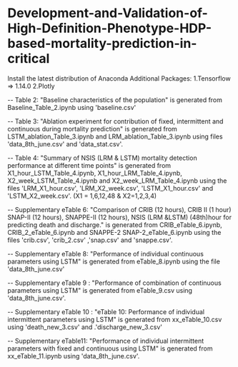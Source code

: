 # Development-and-Validation-of-High-Definition-Phenotype-HDP-based-mortality-prediction-in-critical

Install the latest distribution of Anaconda
Additional Packages:
1.Tensorflow => 1.14.0
2.Plotly

-- Table 2: "Baseline characteristics of the population" is generated from Baseline_Table_2.ipynb using 'baseline.csv'

-- Table 3: "Ablation experiment for contribution of fixed, intermittent and continuous during mortality prediction" is generated from LSTM_ablation_Table_3.ipynb and LRM_ablation_Table_3.ipynb using files 'data_8th_june.csv' and 'data_stat.csv'. 

-- Table 4: "Summary of NSIS (LRM & LSTM) mortality detection performance at different time points" is generated from X1_hour_LSTM_Table_4.ipynb, X1_hour_LRM_Table_4.ipynb, X2_week_LSTM_Table_4.ipynb and X2_week_LRM_Table_4.ipynb using the files 'LRM_X1_hour.csv', 'LRM_X2_week.csv', 'LSTM_X1_hour.csv' and 'LSTM_X2_week.csv'. (X1 = 1,6,12,48 & X2=1,2,3,4) 

-- Supplementary eTable 6: "Comparison of CRIB (12 hours), CRIB II (1 hour) SNAP-II (12 hours), SNAPPE-II (12 hours), NSIS (LRM &LSTM) (48th)hour for predicting death and discharge." is generated from CRIB_eTable_6.ipynb, CRIB_2_eTable_6.ipynb and SNAPPE-2 SNAP-2_eTable_6.ipynb using the files 'crib.csv', 'crib_2.csv' ,'snap.csv' and 'snappe.csv'.

-- Supplementary eTable 8: "Performance of individual continuous parameters using LSTM" is generated from eTable_8.ipynb using the file 'data_8th_june.csv'

-- Supplementary eTable 9 : "Performance of combination of continuous parameters using LSTM" is generated from eTable_9.csv using 'data_8th_june.csv'.

-- Supplementary eTable 10 : "eTable 10: Performance of individual intermittent parameters using LSTM" is generated from xx_eTable_10.csv using 'death_new_3.csv' and .'discharge_new_3.csv'


-- Supplementary eTable11: "Performance of individual intermittent parameters with fixed and continuous using LSTM" is generated from xx_eTable_11.ipynb using 'data_8th_june.csv'.
